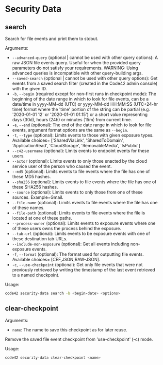 # Security Data


## search

Search for file events and print them to stdout.

Arguments:
* `--advanced-query` (optional | cannot be used with other query options): A raw JSON file events query. Useful for when the provided query parameters do not
    satisfy your requirements. WARNING: Using advanced queries is incompatible with other query-building args.
* `--saved-search` (optional | cannot be used with other query options): Get events from a saved search filter (created in the Code42 admin console) with the given ID.
* `-b`, `--begin` (required except for non-first runs in checkpoint mode): The beginning of the date range in which to
    look for file events, can be a date/time in yyyy-MM-dd (UTC) or yyyy-MM-dd HH:MM:SS (UTC+24-hr time) format where
    the 'time' portion of the string can be partial (e.g. '2020-01-01 12' or '2020-01-01 01:15') or a short value
    representing days (30d), hours (24h) or minutes (15m) from current time.
* `-e`, `--end` (optional): The end of the date range in which to look for file events, argument format options are the
    same as `--begin`.
* `-t`, `--type` (optional): Limits events to those with given exposure types. Available choices=
    ['SharedViaLink', 'SharedToDomain', 'ApplicationRead', 'CloudStorage', 'RemovableMedia', 'IsPublic']
* `--c42-username` (optional): Limits events to endpoint events for these users.
* `--actor` (optional): Limits events to only those enacted by the cloud service user of the person who caused the event.
* `--md5` (optional): Limits events to file events where the file has one of these MD5 hashes.
* `--sha256` (optional): Limits events to file events where the file has one of these SHA256 hashes.
* `--source` (optional): Limits events to only those from one of these sources. Example=Gmail.
* `--file-name` (optional): Limits events to file events where the file has one of these names.
* `--file-path` (optional): Limits events to file events where the file is located at one of these paths.
* `--process-owner` (optional): Limits events to exposure events where one of these users owns the process behind the
    exposure.
* `--tab-url` (optional): Limits events to be exposure events with one of these destination tab URLs.
* `--include-non-exposure` (optional): Get all events including non-exposure events.
* `-f`, `--format` (optional): The format used for outputting file events. Available choices= [CEF,JSON,RAW-JSON].
* `-c`, `--use-checkpoint` (optional): Get only file events that were not previously retrieved by writing the timestamp of the last event retrieved to a named checkpoint.

Usage:
```bash
code42 security-data search -b <begin-date> <options>
```


## clear-checkpoint

Arguments:
* `name`: The name to save this checkpoint as for later reuse.

Remove the saved file event checkpoint from 'use-checkpoint' (-c) mode.

Usage:
```bash
code42 security-data clear-checkpoint <name>
```
